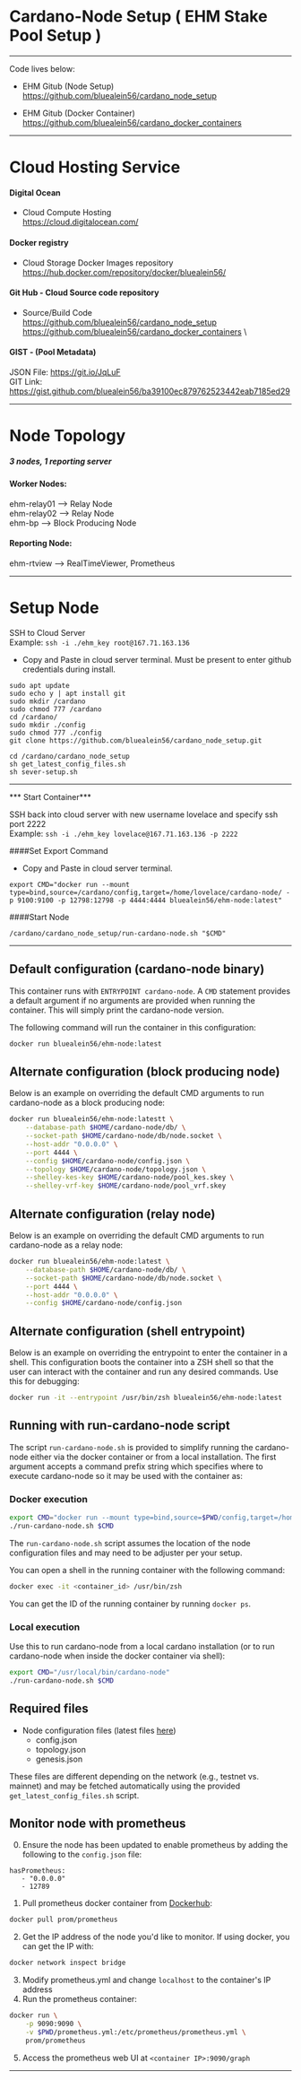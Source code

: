 # Cardano-Node Setup ( EHM Stake Pool Setup )


-----------------------------------------------------------------------


Code lives below:
- EHM Gitub (Node Setup)
https://github.com/bluealein56/cardano_node_setup

- EHM Gitub (Docker Container)
https://github.com/bluealein56/cardano_docker_containers

-----------------------------------------------------------------------



# Cloud Hosting Service

#### Digital Ocean 
- Cloud Compute Hosting \
https://cloud.digitalocean.com/
#### Docker registry 
- Cloud Storage Docker Images repository \
https://hub.docker.com/repository/docker/bluealein56/
#### Git Hub - Cloud Source code repository
- Source/Build Code \
https://github.com/bluealein56/cardano_node_setup \
https://github.com/bluealein56/cardano_docker_containers \
#### GIST - (Pool Metadata)
JSON File: https://git.io/JqLuF \
GIT Link: https://gist.github.com/bluealein56/ba39100ec879762523442eab7185ed29





-----------------------------------------------------------------------

# Node Topology
##### 3 nodes, 1 reporting server

#### Worker Nodes:
ehm-relay01  --> Relay Node \
ehm-relay02 --> Relay Node \
ehm-bp --> Block Producing Node 

#### Reporting Node: 
ehm-rtview --> RealTimeViewer, Prometheus

-----------------------------------------------------------------------

# Setup Node

SSH to Cloud Server \
Example: ```ssh -i ./ehm_key root@167.71.163.136```

- Copy and Paste in cloud server terminal. Must be present to enter github credentials during install. 
``` 
sudo apt update 
sudo echo y | apt install git
sudo mkdir /cardano
sudo chmod 777 /cardano
cd /cardano/
sudo mkdir ./config
sudo chmod 777 ./config
git clone https://github.com/bluealein56/cardano_node_setup.git

cd /cardano/cardano_node_setup 
sh get_latest_config_files.sh
sh sever-setup.sh
```
 
-----------------------------------------------------------------------


*** Start Container***

SSH back into cloud server with new username lovelace and specify ssh port 2222 \
Example: ``` ssh -i ./ehm_key lovelace@167.71.163.136 -p 2222 ``` 

####Set Export Command 

- Copy and Paste in cloud server terminal. 
```
export CMD="docker run --mount type=bind,source=/cardano/config,target=/home/lovelace/cardano-node/ -p 9100:9100 -p 12798:12798 -p 4444:4444 bluealein56/ehm-node:latest"
```

####Start Node 
```
/cardano/cardano_node_setup/run-cardano-node.sh "$CMD"
```


-----------------------------------------------------------------------

## Default configuration (cardano-node binary)
This container runs with `ENTRYPOINT cardano-node`. A `CMD` statement provides a
default argument if no arguments are provided when running the container. This 
will simply print the cardano-node version.

The following command will run the container in this configuration:
``` bash
docker run bluealein56/ehm-node:latest
```

## Alternate configuration (block producing node)
Below is an example on overriding the default CMD arguments to run cardano-node 
as a block producing node:
``` bash
docker run bluealein56/ehm-node:latestt \
    --database-path $HOME/cardano-node/db/ \
    --socket-path $HOME/cardano-node/db/node.socket \
    --host-addr "0.0.0.0" \
    --port 4444 \
    --config $HOME/cardano-node/config.json \
    --topology $HOME/cardano-node/topology.json \
    --shelley-kes-key $HOME/cardano-node/pool_kes.skey \
    --shelley-vrf-key $HOME/cardano-node/pool_vrf.skey
```

## Alternate configuration (relay node)
Below is an example on overriding the default CMD arguments to run cardano-node 
as a relay node:
``` bash
docker run bluealein56/ehm-node:latest \
    --database-path $HOME/cardano-node/db/ \
    --socket-path $HOME/cardano-node/db/node.socket \
    --port 4444 \
    --host-addr "0.0.0.0" \
    --config $HOME/cardano-node/config.json
```

## Alternate configuration (shell entrypoint)
Below is an example on overriding the entrypoint to enter the container in a 
shell. This configuration boots the container into a ZSH shell so that the user
can interact with the container and run any desired commands. Use this for
debugging:
``` bash
docker run -it --entrypoint /usr/bin/zsh bluealein56/ehm-node:latest
```

## Running with run-cardano-node script
The script `run-cardano-node.sh` is provided to simplify running the 
cardano-node either via the docker container or from a local installation. The 
first argument accepts a command prefix string which specifies where to execute cardano-node so it may be used with the container as:

### Docker execution
``` bash
export CMD="docker run --mount type=bind,source=$PWD/config,target=/home/lovelace/cardano-node/ -p 9100:9100 -p 12798:12798 bluealein56/ehm-node:latest"
./run-cardano-node.sh $CMD
```

The `run-cardano-node.sh` script assumes the location of the node configuration 
files and may need to be adjuster per your setup.

You can open a shell in the running container with the following command:
``` bash
docker exec -it <container_id> /usr/bin/zsh
```

You can get the ID of the running container by running `docker ps`.

### Local execution
Use this to run cardano-node from a local cardano installation (or to run 
cardano-node when inside the docker container via shell):
``` bash
export CMD="/usr/local/bin/cardano-node"
./run-cardano-node.sh $CMD
```

## Required files
* Node configuration files (latest files [here](https://hydra.iohk.io/job/Cardano/iohk-nix/cardano-deployment/latest-finished/download/1/index.html))
  * config.json
  * topology.json
  * genesis.json

These files are different depending on the network (e.g., testnet vs. mainnet)
and may be fetched automatically using the provided `get_latest_config_files.sh`
script.

## Monitor node with prometheus

0. Ensure the node has been updated to enable prometheus by adding the following
to the `config.json` file:

```
hasPrometheus:
   - "0.0.0.0"
   - 12789
```

1. Pull prometheus docker container from [Dockerhub](https://hub.docker.com/r/prom/prometheus):
``` bash
docker pull prom/prometheus
```

2. Get the IP address of the node you'd like to monitor. If using docker, you can get the IP with:
``` bash
docker network inspect bridge
```
3. Modify prometheus.yml and change `localhost` to the container's IP address
4. Run the prometheus container:
``` bash
docker run \
    -p 9090:9090 \
    -v $PWD/prometheus.yml:/etc/prometheus/prometheus.yml \
    prom/prometheus
```
5. Access the prometheus web UI at `<container IP>:9090/graph`

---

